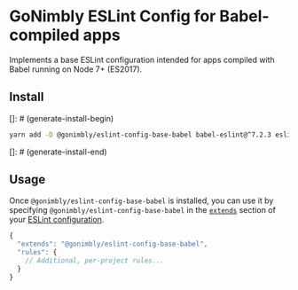 # GoNimbly ESLint Config for Babel-compiled apps

Implements a base ESLint configuration intended for apps compiled with Babel running on Node 7+ (ES2017).

## Install

[]: # (generate-install-begin)
```bash
yarn add -D @gonimbly/eslint-config-base-babel babel-eslint@^7.2.3 eslint@^3.19.0 eslint-plugin-import@^2.2.0 eslint-plugin-prefer-object-spread@^1.2.1 eslint-plugin-prettier@^2.1.2 prettier
```
[]: # (generate-install-end)

## Usage

Once `@gonimbly/eslint-config-base-babel` is installed, you can use it by specifying `@gonimbly/eslint-config-base-babel` in the [`extends`](http://eslint.org/docs/user-guide/configuring#extending-configuration-files) section of your [ESLint configuration](http://eslint.org/docs/user-guide/configuring).

```js
{
  "extends": "@gonimbly/eslint-config-base-babel",
  "rules": {
    // Additional, per-project rules...
  }
}
```
